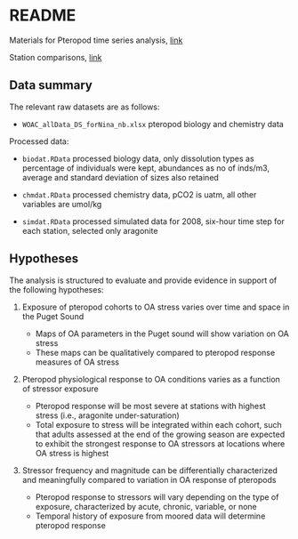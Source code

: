 # README

Materials for Pteropod time series analysis, [link](http://162.243.131.102:3838/pteropod_ts/dat_explr.Rmd)

Station comparisons, [link](http://162.243.131.102:3838/pteropod_ts/station_comp.Rmd)

## Data summary

The relevant raw datasets are as follows: 

* `WOAC_allData_DS_forNina_nb.xlsx` pteropod biology and chemistry data

Processed data:

* `biodat.RData` processed biology data, only dissolution types as percentage of individuals were kept, abundances as no of inds/m3, average and standard deviation of sizes also retained

* `chmdat.RData` processed chemistry data, pCO2 is uatm, all other variables are umol/kg

* `simdat.RData` processed simulated data for 2008, six-hour time step for each station, selected only aragonite

## Hypotheses

The analysis is structured to evaluate and provide evidence in support of the following hypotheses:

1) Exposure of pteropod cohorts to OA stress varies over time and space in the Puget Sound
     * Maps of OA parameters in the Puget sound will show variation on OA stress
     * These maps can be qualitatively compared to pteropod response measures of OA stress

2) Pteropod physiological response to OA conditions varies as a function of stressor exposure
     * Pteropod response will be most severe at stations with highest stress (i.e., aragonite under-saturation)
     * Total exposure to stress will be integrated within each cohort, such that adults assessed at the end of the growing season are expected to exhibit the strongest response to OA stressors at locations where OA stress is highest
     
3) Stressor frequency and magnitude can be differentially characterized and meaningfully compared to variation in OA response of pteropods
    * Pteropod response to stressors will vary depending on the type of exposure, characterized by acute, chronic, variable, or none
    * Temporal history of exposure from moored data will determine pteropod response

